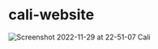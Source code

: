 # cali-website
![Screenshot 2022-11-29 at 22-51-07 Cali](https://user-images.githubusercontent.com/91621437/204634179-09942551-5549-4eb6-b178-757fd2bac40a.png)
